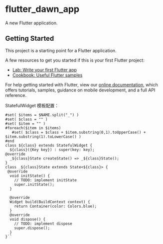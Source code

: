 # flutter_dawn_app

A new Flutter application.

## Getting Started

This project is a starting point for a Flutter application.

A few resources to get you started if this is your first Flutter project:

- [Lab: Write your first Flutter app](https://flutter.dev/docs/get-started/codelab)
- [Cookbook: Useful Flutter samples](https://flutter.dev/docs/cookbook)

For help getting started with Flutter, view our
[online documentation](https://flutter.dev/docs), which offers tutorials,
samples, guidance on mobile development, and a full API reference.

StatefulWidget 模板配置：

```import 'package:flutter/material.dart';
#set( $items = $NAME.split("_") )
#set( $class = "" )
#set( $item = "" )
#foreach($item in $items)
   #set( $class = $class + $item.substring(0,1).toUpperCase() + $item.substring(1).toLowerCase() )
#end
class ${class} extends StatefulWidget {
  ${class}({Key key}) : super(key: key);
@override
  _${class}State createState() => _${class}State();
}
class _${class}State extends State<${class}> {
 @override
  void initState() {
    // TODO: implement initState
    super.initState();
  }
  
  @override
  Widget build(BuildContext context) {
    return Container(color: Colors.blue);
  }
  @override
  void dispose() {
    // TODO: implement dispose
    super.dispose();
  }
}``

